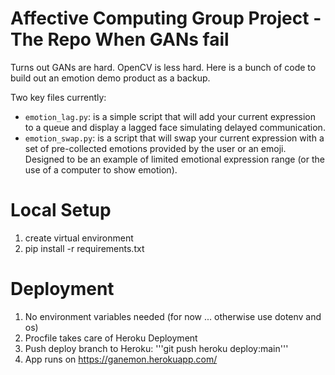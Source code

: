 # Affective Computing Group Project - The Repo When GANs fail

Turns out GANs are hard. OpenCV is less hard. Here is a bunch of code to build out an emotion demo product as a backup.

Two key files currently:
- `emotion_lag.py`: is a simple script that will add your current expression to a queue and display a lagged face simulating delayed communication.
- `emotion_swap.py`: is a script that will swap your current expression with a set of pre-collected emotions provided by the user or an emoji. Designed to be an example of limited emotional expression range (or the use of a computer to show emotion).


# Local Setup
1) create virtual environment
2) pip install -r requirements.txt

# Deployment
1) No environment variables needed (for now ... otherwise use dotenv and os)
2) Procfile takes care of Heroku Deployment
3) Push deploy branch to Heroku: '''git push heroku deploy:main'''
4) App runs on https://ganemon.herokuapp.com/